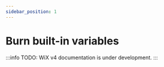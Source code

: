```yaml
---
sidebar_position: 1
---
```


# Burn built-in variables

:::info
TODO: WiX v4 documentation is under development.
:::


